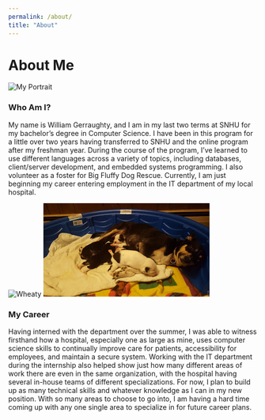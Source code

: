 ```yaml
---
permalink: /about/
title: "About"
---
```


# About Me

![My Portrait](/assets/portrait.jpg)

### Who Am I?
My name is William Gerraughty, and I am in my last two terms at SNHU for my bachelor’s degree in Computer Science. I have been in this program for a little over two years having transferred to SNHU and the online program after my freshman year. During the course of the program, I’ve learned to use different languages across a variety of topics, including databases, client/server development, and embedded systems programming. I also volunteer as a foster for Big Fluffy Dog Rescue. Currently, I am just beginning my career entering employment in the IT department of my local hospital.

![Wheaty](/assets/images/Wheaties.jpg)
![Momma Dog](/assets/images/Momma%20Dog.jpg)

### My Career
Having interned with the department over the summer, I was able to witness firsthand how a hospital, especially one as large as mine, uses computer science skills to continually improve care for patients, accessibility for employees, and maintain a secure system. Working with the IT department during the internship also helped show just how many different areas of work there are even in the same organization, with the hospital having several in-house teams of different specializations. For now, I plan to build up as many technical skills and whatever knowledge as I can in my new position. With so many areas to choose to go into, I am having a hard time coming up with any one single area to specialize in for future career plans.
